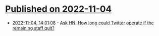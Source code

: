 # [Published on 2022-11-04](index.md)

* [2022-11-04, 14:01:08](https://news.ycombinator.com/item?id=33466806) - [Ask HN: How long could Twitter operate if the remaining staff quit?](https://news.ycombinator.com/item?id=33466806)
